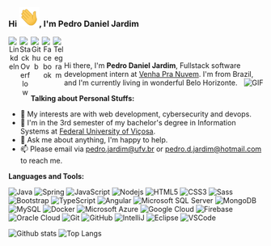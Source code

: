 <h3 align="left">Hi <img src="https://raw.githubusercontent.com/ABSphreak/ABSphreak/master/gifs/Hi.gif" width="40px" />, I'm Pedro Daniel Jardim</h1>

<div align="center">
      <a href="https://www.linkedin.com/in/pedro-daniel-jardim-280597a8/">
      <img align="left" alt="Linkdeln" width="22px" src="https://cdn.jsdelivr.net/npm/simple-icons@v3/icons/linkedin.svg" />
      </a>
    <a href="https://stackoverflow.com/users/13221149/pedrodanieljardim">
      <img align="left" alt="StackOverflow" width="22px" src="https://cdn.jsdelivr.net/npm/simple-icons@3.1.0/icons/stackoverflow.svg" />
    </a>
    <a href="https://github.com/pedrodanieljardim">
      <img align="left" alt="Github" width="22px" src="https://cdn.jsdelivr.net/npm/simple-icons@v3/icons/github.svg" />
    </a>
    <a href="https://www.facebook.com/pedro.daniel.102/">
      <img align="left" alt="Facebook" width="22px" src="https://cdn.jsdelivr.net/npm/simple-icons@v3/icons/facebook.svg" />
    </a>
    <a href="https://t.me/pedrdj">
      <img align="left" alt="Telegram" width="22px" src="https://cdn.jsdelivr.net/npm/simple-icons@v3/icons/telegram.svg" />
    </a>
 </div>
<br/>
<br/>

Hi there, I'm **Pedro Daniel Jardim**, Fullstack software development intern at [Venha Pra Nuvem](https://venhapranuvem.com.br
). I'm from Brazil, and I'm currently living in wonderful Belo Horizonte.
<img align="right" alt="GIF" src="https://media.giphy.com/media/10AoZDUmPrhguQ/giphy.gif" />

**Talking about Personal Stuffs:**

- 🤔 My interests are with web development, cybersecurity and devops.
- 💼 I'm in the 3rd semester of my bachelor's degree in Information Systems at [Federal University of Viçosa](https://www.ufv.br/).
- 💬 Ask me about anything, I'm happy to help.
- 📫 Please email via pedro.jardim@ufv.br or pedro.d.jardim@hotmail.com to reach me.

**Languages and Tools:**

![Java](https://img.shields.io/badge/-Java-007396?style=flat-square&logo=java)
![Spring](https://img.shields.io/badge/-Spring-6DB33F?style=flat-square&logo=spring&logoColor=white)
![JavaScript](https://img.shields.io/badge/-JavaScript-black?style=flat-square&logo=javascript)
![Nodejs](https://img.shields.io/badge/-Nodejs-339933?style=flat-square&logo=Node.js&logoColor=white)
![HTML5](https://img.shields.io/badge/-HTML5-E34F26?style=flat-square&logo=html5&logoColor=white)
![CSS3](https://img.shields.io/badge/-CSS3-1572B6?style=flat-square&logo=css3)
![Sass](https://img.shields.io/badge/-Sass-CC6699?style=flat-square&logo=sass&logoColor=white)
![Bootstrap](https://img.shields.io/badge/-Bootstrap-563D7C?style=flat-square&logo=bootstrap)
![TypeScript](https://img.shields.io/badge/-TypeScript-007ACC?style=flat-square&logo=typescript)
![Angular](https://img.shields.io/badge/-Angular-DD0031?style=flat-square&logo=angular)
![Microsoft SQL Server](https://img.shields.io/badge/-SQL%20Server-CC2927?style=flat-square&logo=microsoft-sql-server&logoColor=white)
![MongoDB](https://img.shields.io/badge/-MongoDB-black?style=flat-square&logo=mongodb)
![MySQL](https://img.shields.io/badge/-MySQL-4479A1?style=flat-square&logo=mysql&logoColor=white)
![Docker](https://img.shields.io/badge/-Docker-2496ED?style=flat-square&logo=docker&logoColor=white)
![Microsoft Azure](https://img.shields.io/badge/Microsoft%20Azure-0089D6?style=flat-square&logo=microsoft-azure&logoColor=white)
![Google Cloud](https://img.shields.io/badge/Google%20Cloud-4285F4?style=flat-square&logo=google-cloud&logoColor=white)
![Firebase](https://img.shields.io/badge/Firebase-FFCA28?style=flat-square&logo=firebase&logoColor=white)
![Oracle Cloud](https://img.shields.io/badge/Oracle%20Cloud-F80000?style=flat-square&logo=oracle&logoColor=white)
![Git](https://img.shields.io/badge/-Git-black?style=flat-square&logo=git)
![GitHub](https://img.shields.io/badge/-GitHub-181717?style=flat-square&logo=github)
![IntelliJ](https://img.shields.io/badge/-IntelliJ%20IDEA-black?style=flat-square&logo=intellij-idea&logoColor=white)
![Eclipse](https://img.shields.io/badge/-Eclipse-2C2255?style=flat-square&logo=eclipse&logoColor=white)
![VSCode](https://img.shields.io/badge/-VSCode-007ACC?style=flat-square&logo=visual-studio-code&logoColor=white)

![Github stats](https://github-readme-stats.vercel.app/api?username=pedrodanieljardim&show_icons=true&icon_color=B8C5E4&title_color=0D262D&text_color=37383B&hide_border=true&hide=prs,issues)
![Top Langs](https://github-readme-stats.vercel.app/api/top-langs/?username=pedrodanieljardim&hide=tex,html&layout=compact&hide_border=true&title_color=0D262D&)

